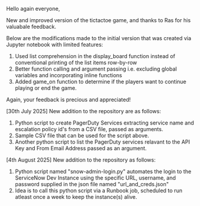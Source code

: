 Hello again everyone,

New and improved version of the tictactoe game, and thanks to Ras for his valuabale feedback.

Below are the modifications made to the initial version that was created via Jupyter notebook with limited features:

1. Used list comprehension in the display_board function instead of conventional printing of the list items row-by-row
2. Better function calling and argument passing i.e. excluding global variables and incorporating inline functions
3. Added game_on function to determine if the players want to continue playing or end the game.

Again, your feedback is precious and appreciated!

[30th July 2025] New addition to the repository are as follows:

1. Python script to create PagerDuty Services extracting service name and escalation policy id's from a CSV file, passed as arguments.
2. Sample CSV file that can be used for the script above.
3. Another python script to list the PagerDuty services relavant to the API Key and From Email Address passed as an argument.

[4th August 2025] New addition to the repository as follows:

1. Python script named "snow-admin-login.py" automates the login to the ServiceNow Dev Instance using the specific URL, username, and password supplied in the json file named "url_and_creds.json"
2. Idea is to call this python script via a Runbook job, scheduled to run atleast once a week to keep the instance(s) alive.
